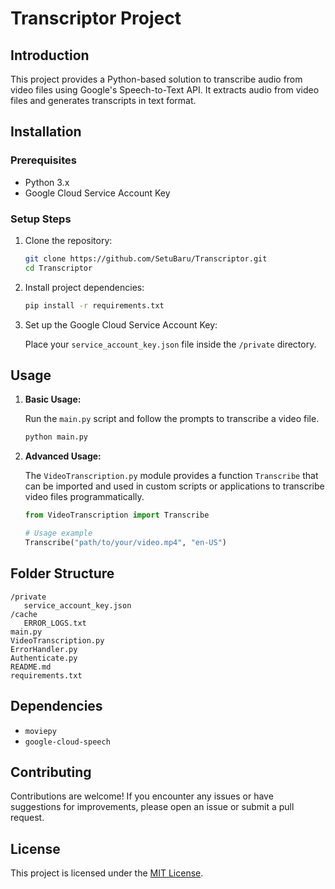 # Transcriptor Project

## Introduction

This project provides a Python-based solution to transcribe audio from video files using Google's Speech-to-Text API. It extracts audio from video files and generates transcripts in text format.

## Installation

### Prerequisites

- Python 3.x
- Google Cloud Service Account Key

### Setup Steps

1. Clone the repository:

    ```bash
    git clone https://github.com/SetuBaru/Transcriptor.git
    cd Transcriptor
    ```

2. Install project dependencies:

    ```bash
    pip install -r requirements.txt
    ```

3. Set up the Google Cloud Service Account Key:

    Place your `service_account_key.json` file inside the `/private` directory.

## Usage

1. **Basic Usage:**

    Run the `main.py` script and follow the prompts to transcribe a video file.

    ```bash
    python main.py
    ```

2. **Advanced Usage:**

    The `VideoTranscription.py` module provides a function `Transcribe` that can be imported and used in custom scripts or applications to transcribe video files programmatically.

    ```python
    from VideoTranscription import Transcribe

    # Usage example
    Transcribe("path/to/your/video.mp4", "en-US")
    ```

## Folder Structure
    /private
       service_account_key.json
    /cache
       ERROR_LOGS.txt
    main.py
    VideoTranscription.py
    ErrorHandler.py
    Authenticate.py
    README.md
    requirements.txt

## Dependencies

- `moviepy`
- `google-cloud-speech`

## Contributing

Contributions are welcome! If you encounter any issues or have suggestions for improvements, please open an issue or submit a pull request.

## License

This project is licensed under the [MIT License](LICENSE).
